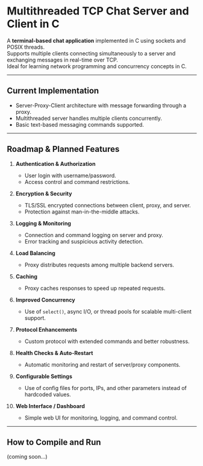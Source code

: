 # Multithreaded TCP Chat Server and Client in C

A **terminal-based chat application** implemented in C using sockets and POSIX threads.  
Supports multiple clients connecting simultaneously to a server and exchanging messages in real-time over TCP.  
Ideal for learning network programming and concurrency concepts in C.

---

## Current Implementation

- Server-Proxy-Client architecture with message forwarding through a proxy.
- Multithreaded server handles multiple clients concurrently.
- Basic text-based messaging commands supported.

---

## Roadmap & Planned Features

1. **Authentication & Authorization**  
   - User login with username/password.  
   - Access control and command restrictions.

2. **Encryption & Security**  
   - TLS/SSL encrypted connections between client, proxy, and server.  
   - Protection against man-in-the-middle attacks.

3. **Logging & Monitoring**  
   - Connection and command logging on server and proxy.  
   - Error tracking and suspicious activity detection.

4. **Load Balancing**  
   - Proxy distributes requests among multiple backend servers.

5. **Caching**  
   - Proxy caches responses to speed up repeated requests.

6. **Improved Concurrency**  
   - Use of `select()`, async I/O, or thread pools for scalable multi-client support.

7. **Protocol Enhancements**  
   - Custom protocol with extended commands and better robustness.

8. **Health Checks & Auto-Restart**  
   - Automatic monitoring and restart of server/proxy components.

9. **Configurable Settings**  
   - Use of config files for ports, IPs, and other parameters instead of hardcoded values.

10. **Web Interface / Dashboard**  
    - Simple web UI for monitoring, logging, and command control.

---

## How to Compile and Run

(coming soon...)

